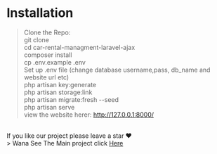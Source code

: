 # Installation <br />
> Clone the Repo:<br />
> git clone <br />
> cd car-rental-managment-laravel-ajax<br />
> composer install<br />
> cp .env.example .env<br />
> Set up .env file (change database username,pass, db_name and website url etc)<br />
> php artisan key:generate<br />
> php artisan storage:link<br />
> php artisan migrate:fresh --seed<br />
> php artisan serve<br />
> view the website herer: http://127.0.0.1:8000/<br />
<br />
If you like our project please leave a star ❤
<br />
> Wana See The Main project click <a href="https://github.com/hilalahmad32/car-rental-managment-laravel-ajax" >Here</a>